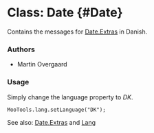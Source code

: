Class: Date {#Date}
=====================================

Contains the messages for [Date.Extras][] in Danish.

### Authors

* Martin Overgaard

### Usage

Simply change the language property to *DK*.

	MooTools.lang.setLanguage("DK");

See also: [Date.Extras][] and [Lang][]

[Lang]: http://www.mootools.net/docs/more/Core/Lang 
[Date.Extras]: http://www.mootools.net/docs/more/Native/Date.Extras
